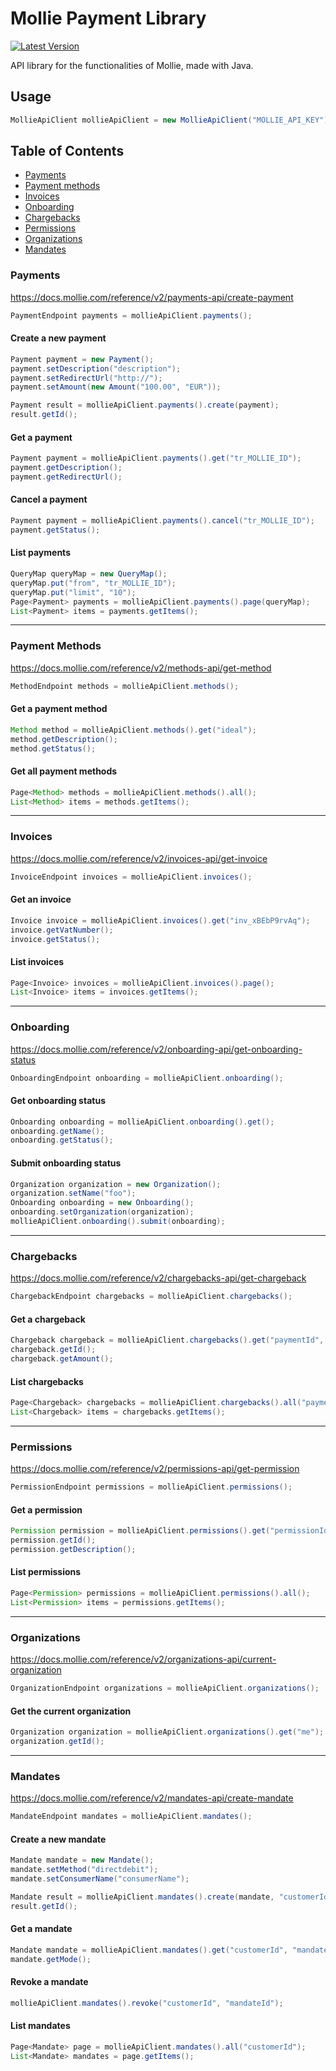 Mollie Payment Library
======
[![Latest Version](https://img.shields.io/github/tag/martenweijer/mollie-java.svg?style=flat-square)](https://github.com/martenweijer/mollie-java/tags)

API library for the functionalities of Mollie, made with Java.

## Usage
```java
MollieApiClient mollieApiClient = new MollieApiClient("MOLLIE_API_KEY");
```

## Table of Contents

* [Payments](#payments)
* [Payment methods](#payment-methods)
* [Invoices](#invoices)
* [Onboarding](#onboarding)
* [Chargebacks](#chargebacks)
* [Permissions](#permissions)
* [Organizations](#organizations)
* [Mandates](#mandates)

### Payments
https://docs.mollie.com/reference/v2/payments-api/create-payment
```java
PaymentEndpoint payments = mollieApiClient.payments();
```

#### Create a new payment
```java
Payment payment = new Payment();
payment.setDescription("description");
payment.setRedirectUrl("http://");
payment.setAmount(new Amount("100.00", "EUR"));

Payment result = mollieApiClient.payments().create(payment);
result.getId();
```

#### Get a payment
```java
Payment payment = mollieApiClient.payments().get("tr_MOLLIE_ID");
payment.getDescription();
payment.getRedirectUrl();
```

#### Cancel a payment
```java
Payment payment = mollieApiClient.payments().cancel("tr_MOLLIE_ID");
payment.getStatus();
```

#### List payments
```java
QueryMap queryMap = new QueryMap();
queryMap.put("from", "tr_MOLLIE_ID");
queryMap.put("limit", "10");
Page<Payment> payments = mollieApiClient.payments().page(queryMap);
List<Payment> items = payments.getItems();
```

----

### Payment Methods
https://docs.mollie.com/reference/v2/methods-api/get-method
```java
MethodEndpoint methods = mollieApiClient.methods();
```

#### Get a payment method
```java
Method method = mollieApiClient.methods().get("ideal");
method.getDescription();
method.getStatus();
```

#### Get all payment methods
```java
Page<Method> methods = mollieApiClient.methods().all();
List<Method> items = methods.getItems();
```

----

### Invoices
https://docs.mollie.com/reference/v2/invoices-api/get-invoice
```java
InvoiceEndpoint invoices = mollieApiClient.invoices();
```

#### Get an invoice
```java
Invoice invoice = mollieApiClient.invoices().get("inv_xBEbP9rvAq");
invoice.getVatNumber();
invoice.getStatus();
```

#### List invoices
```java
Page<Invoice> invoices = mollieApiClient.invoices().page();
List<Invoice> items = invoices.getItems();
```

----

### Onboarding
https://docs.mollie.com/reference/v2/onboarding-api/get-onboarding-status
```java
OnboardingEndpoint onboarding = mollieApiClient.onboarding();
```

#### Get onboarding status
```java
Onboarding onboarding = mollieApiClient.onboarding().get();
onboarding.getName();
onboarding.getStatus();
```

#### Submit onboarding status
```java
Organization organization = new Organization();
organization.setName("foo");
Onboarding onboarding = new Onboarding();
onboarding.setOrganization(organization);
mollieApiClient.onboarding().submit(onboarding);
```

----

### Chargebacks
https://docs.mollie.com/reference/v2/chargebacks-api/get-chargeback
```java
ChargebackEndpoint chargebacks = mollieApiClient.chargebacks();
```

#### Get a chargeback
```java
Chargeback chargeback = mollieApiClient.chargebacks().get("paymentId", "chargebackId");
chargeback.getId();
chargeback.getAmount();
```

#### List chargebacks
```java
Page<Chargeback> chargebacks = mollieApiClient.chargebacks().all("paymentId");
List<Chargeback> items = chargebacks.getItems();
```

----

### Permissions
https://docs.mollie.com/reference/v2/permissions-api/get-permission
```java
PermissionEndpoint permissions = mollieApiClient.permissions();
```

#### Get a permission
```java
Permission permission = mollieApiClient.permissions().get("permissionId");
permission.getId();
permission.getDescription();
```

#### List permissions
```java
Page<Permission> permissions = mollieApiClient.permissions().all();
List<Permission> items = permissions.getItems();
```

----

### Organizations
https://docs.mollie.com/reference/v2/organizations-api/current-organization
```java
OrganizationEndpoint organizations = mollieApiClient.organizations();
```

#### Get the current organization
```java
Organization organization = mollieApiClient.organizations().get("me");
organization.getId();
```

----

### Mandates
https://docs.mollie.com/reference/v2/mandates-api/create-mandate
```java
MandateEndpoint mandates = mollieApiClient.mandates();
```

#### Create a new mandate
```java
Mandate mandate = new Mandate();
mandate.setMethod("directdebit");
mandate.setConsumerName("consumerName");

Mandate result = mollieApiClient.mandates().create(mandate, "customerId");
result.getId();
```

#### Get a mandate
```java
Mandate mandate = mollieApiClient.mandates().get("customerId", "mandateId");
mandate.getMode();
```

#### Revoke a mandate
```java
mollieApiClient.mandates().revoke("customerId", "mandateId");
```

#### List mandates
```java
Page<Mandate> page = mollieApiClient.mandates().all("customerId");
List<Mandate> mandates = page.getItems();
